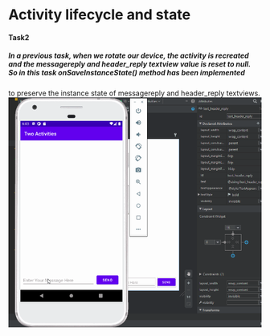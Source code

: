 Activity lifecycle and state
============================
#### Task2
##### In a previous task, when we rotate our device, the activity is recreated and the messagereply and header_reply textview value is reset to null.<br> So in this task onSaveInstanceState() method has been implemented 
to preserve the instance state of messagereply and header_reply textviews.
![](./video.gif)